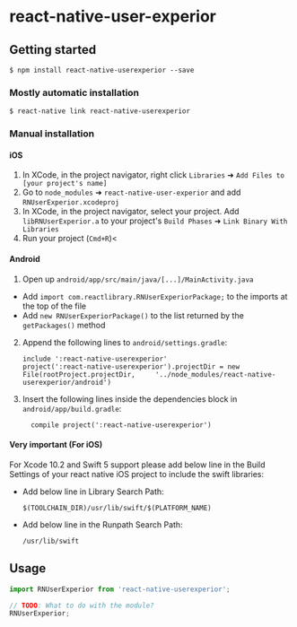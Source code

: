 
# react-native-user-experior

## Getting started

`$ npm install react-native-userexperior --save`

### Mostly automatic installation

`$ react-native link react-native-userexperior`

### Manual installation

#### iOS

1. In XCode, in the project navigator, right click `Libraries` ➜ `Add Files to [your project's name]`
2. Go to `node_modules` ➜ `react-native-user-experior` and add `RNUserExperior.xcodeproj`
3. In XCode, in the project navigator, select your project. Add `libRNUserExperior.a` to your project's `Build Phases` ➜ `Link Binary With Libraries`
4. Run your project (`Cmd+R`)<

#### Android

1. Open up `android/app/src/main/java/[...]/MainActivity.java`
  - Add `import com.reactlibrary.RNUserExperiorPackage;` to the imports at the top of the file
  - Add `new RNUserExperiorPackage()` to the list returned by the `getPackages()` method
2. Append the following lines to `android/settings.gradle`:
  	```
  	include ':react-native-userexperior'
  	project(':react-native-userexperior').projectDir = new File(rootProject.projectDir, 	'../node_modules/react-native-userexperior/android')
  	```
3. Insert the following lines inside the dependencies block in `android/app/build.gradle`:
  	```
      compile project(':react-native-userexperior')
  	```

#### Very important (For iOS)

For Xcode 10.2 and Swift 5 support please add below line in the Build Settings of your react native iOS project to include the swift libraries:

- Add below line in Library Search Path:
	```	
	$(TOOLCHAIN_DIR)/usr/lib/swift/$(PLATFORM_NAME) 
	````
- Add below line in the Runpath Search Path:
	```
	/usr/lib/swift
	```

## Usage
```javascript
import RNUserExperior from 'react-native-userexperior';

// TODO: What to do with the module?
RNUserExperior;
```
  
